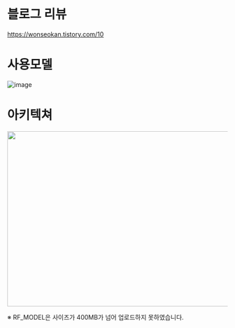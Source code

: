 # 블로그 리뷰
https://wonseokan.tistory.com/10
# 사용모델
![image](https://github.com/Resell-platform/.github/assets/95980876/ec710425-7557-40f2-8ea8-e97eb7d81fbe)
# 아키텍쳐
<img src="https://github.com/Resell-platform/Modeling/assets/95980876/c64b88f0-7790-407d-8ab5-c05f08902d11" width="600" height="400"/>

※ RF_MODEL은 사이즈가 400MB가 넘어 업로드하지 못하였습니다.
